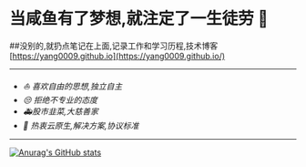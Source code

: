 # 当咸鱼有了梦想,就注定了一生徒劳 👋

##没别的,就扔点笔记在上面,记录工作和学习历程,技术博客[https://yang0009.github.io](https://yang0009.github.io/)

---
- *:sailboat: 喜欢自由的思想,独立自主*
- *:unamused: 拒绝不专业的态度*
- *:ambulance:股市韭菜,大慈善家*
- *:bookmark: 热衷云原生,解决方案,协议标准*

---
[![Anurag's GitHub stats](https://github-readme-stats.vercel.app/api?username=yang0009&show_icons=true&theme=radical)](https://github.com/yang0009/github-readme-stats)
